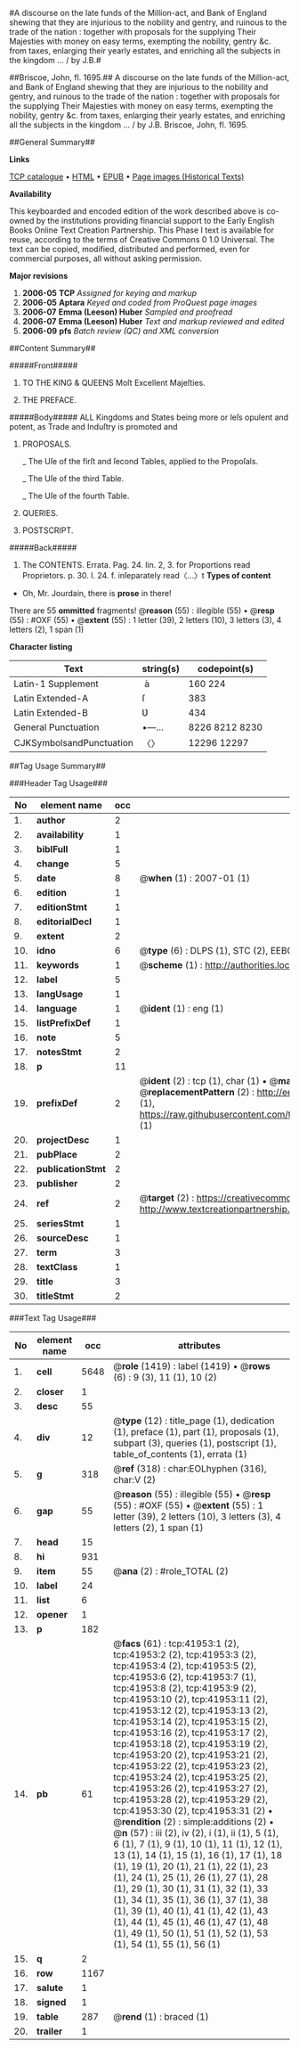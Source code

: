 #A discourse on the late funds of the Million-act, and Bank of England shewing that they are injurious to the nobility and gentry, and ruinous to the trade of the nation : together with proposals for the supplying Their Majesties with money on easy terms, exempting the nobility, gentry &c. from taxes, enlarging their yearly estates, and enriching all the subjects in the kingdom ... / by J.B.#

##Briscoe, John, fl. 1695.##
A discourse on the late funds of the Million-act, and Bank of England shewing that they are injurious to the nobility and gentry, and ruinous to the trade of the nation : together with proposals for the supplying Their Majesties with money on easy terms, exempting the nobility, gentry &c. from taxes, enlarging their yearly estates, and enriching all the subjects in the kingdom ... / by J.B.
Briscoe, John, fl. 1695.

##General Summary##

**Links**

[TCP catalogue](http://www.ota.ox.ac.uk/tcp/)  • 
[HTML](http://tei.it.ox.ac.uk/tcp/Texts-HTML/free/A29/A29540.html)  • 
[EPUB](http://tei.it.ox.ac.uk/tcp/Texts-EPUB/free/A29/A29540.epub) • 
[Page images (Historical Texts)](https://data.historicaltexts.jisc.ac.uk/view?pubId=eebo-08844867e&pageId=eebo-08844867e-41953-1)

**Availability**

This keyboarded and encoded edition of the
	       work described above is co-owned by the institutions
	       providing financial support to the Early English Books
	       Online Text Creation Partnership. This Phase I text is
	       available for reuse, according to the terms of Creative
	       Commons 0 1.0 Universal. The text can be copied,
	       modified, distributed and performed, even for
	       commercial purposes, all without asking permission.

**Major revisions**

1. __2006-05__ __TCP__ *Assigned for keying and markup*
1. __2006-05__ __Aptara__ *Keyed and coded from ProQuest page images*
1. __2006-07__ __Emma (Leeson) Huber__ *Sampled and proofread*
1. __2006-07__ __Emma (Leeson) Huber__ *Text and markup reviewed and edited*
1. __2006-09__ __pfs__ *Batch review (QC) and XML conversion*

##Content Summary##

#####Front#####

1. TO THE
KING & QUEENS
Moſt Excellent Majeſties.

1. THE
PREFACE.

#####Body#####
ALL Kingdoms and States being more or leſs opulent and
potent, as Trade and Induſtry is promoted and
1. PROPOSALS.

    _ The Uſe of the firſt and ſecond Tables, applied to the Propoſals.

    _ The Uſe of the third Table.

    _ The Uſe of the fourth Table.

1. QUERIES.

1. POSTSCRIPT.

#####Back#####

1. The CONTENTS.
Errata. Pag. 24. lin. 2, 3. for Proportions read Proprietors. p. 30. l. 24. f. inſeparately read〈…〉t
**Types of content**

  * Oh, Mr. Jourdain, there is **prose** in there!

There are 55 **ommitted** fragments! 
 @__reason__ (55) : illegible (55)  •  @__resp__ (55) : #OXF (55)  •  @__extent__ (55) : 1 letter (39), 2 letters (10), 3 letters (3), 4 letters (2), 1 span (1)

**Character listing**


|Text|string(s)|codepoint(s)|
|---|---|---|
|Latin-1 Supplement| à|160 224|
|Latin Extended-A|ſ|383|
|Latin Extended-B|Ʋ|434|
|General Punctuation|•—…|8226 8212 8230|
|CJKSymbolsandPunctuation|〈〉|12296 12297|

##Tag Usage Summary##

###Header Tag Usage###

|No|element name|occ|attributes|
|---|---|---|---|
|1.|__author__|2||
|2.|__availability__|1||
|3.|__biblFull__|1||
|4.|__change__|5||
|5.|__date__|8| @__when__ (1) : 2007-01 (1)|
|6.|__edition__|1||
|7.|__editionStmt__|1||
|8.|__editorialDecl__|1||
|9.|__extent__|2||
|10.|__idno__|6| @__type__ (6) : DLPS (1), STC (2), EEBO-CITATION (1), OCLC (1), VID (1)|
|11.|__keywords__|1| @__scheme__ (1) : http://authorities.loc.gov/ (1)|
|12.|__label__|5||
|13.|__langUsage__|1||
|14.|__language__|1| @__ident__ (1) : eng (1)|
|15.|__listPrefixDef__|1||
|16.|__note__|5||
|17.|__notesStmt__|2||
|18.|__p__|11||
|19.|__prefixDef__|2| @__ident__ (2) : tcp (1), char (1)  •  @__matchPattern__ (2) : ([0-9\-]+):([0-9IVX]+) (1), (.+) (1)  •  @__replacementPattern__ (2) : http://eebo.chadwyck.com/downloadtiff?vid=$1&page=$2 (1), https://raw.githubusercontent.com/textcreationpartnership/Texts/master/tcpchars.xml#$1 (1)|
|20.|__projectDesc__|1||
|21.|__pubPlace__|2||
|22.|__publicationStmt__|2||
|23.|__publisher__|2||
|24.|__ref__|2| @__target__ (2) : https://creativecommons.org/publicdomain/zero/1.0/ (1), http://www.textcreationpartnership.org/docs/. (1)|
|25.|__seriesStmt__|1||
|26.|__sourceDesc__|1||
|27.|__term__|3||
|28.|__textClass__|1||
|29.|__title__|3||
|30.|__titleStmt__|2||


###Text Tag Usage###

|No|element name|occ|attributes|
|---|---|---|---|
|1.|__cell__|5648| @__role__ (1419) : label (1419)  •  @__rows__ (6) : 9 (3), 11 (1), 10 (2)|
|2.|__closer__|1||
|3.|__desc__|55||
|4.|__div__|12| @__type__ (12) : title_page (1), dedication (1), preface (1), part (1), proposals (1), subpart (3), queries (1), postscript (1), table_of_contents (1), errata (1)|
|5.|__g__|318| @__ref__ (318) : char:EOLhyphen (316), char:V (2)|
|6.|__gap__|55| @__reason__ (55) : illegible (55)  •  @__resp__ (55) : #OXF (55)  •  @__extent__ (55) : 1 letter (39), 2 letters (10), 3 letters (3), 4 letters (2), 1 span (1)|
|7.|__head__|15||
|8.|__hi__|931||
|9.|__item__|55| @__ana__ (2) : #role_TOTAL (2)|
|10.|__label__|24||
|11.|__list__|6||
|12.|__opener__|1||
|13.|__p__|182||
|14.|__pb__|61| @__facs__ (61) : tcp:41953:1 (2), tcp:41953:2 (2), tcp:41953:3 (2), tcp:41953:4 (2), tcp:41953:5 (2), tcp:41953:6 (2), tcp:41953:7 (1), tcp:41953:8 (2), tcp:41953:9 (2), tcp:41953:10 (2), tcp:41953:11 (2), tcp:41953:12 (2), tcp:41953:13 (2), tcp:41953:14 (2), tcp:41953:15 (2), tcp:41953:16 (2), tcp:41953:17 (2), tcp:41953:18 (2), tcp:41953:19 (2), tcp:41953:20 (2), tcp:41953:21 (2), tcp:41953:22 (2), tcp:41953:23 (2), tcp:41953:24 (2), tcp:41953:25 (2), tcp:41953:26 (2), tcp:41953:27 (2), tcp:41953:28 (2), tcp:41953:29 (2), tcp:41953:30 (2), tcp:41953:31 (2)  •  @__rendition__ (2) : simple:additions (2)  •  @__n__ (57) : iii (2), iv (2), i (1), ii (1), 5 (1), 6 (1), 7 (1), 9 (1), 10 (1), 11 (1), 12 (1), 13 (1), 14 (1), 15 (1), 16 (1), 17 (1), 18 (1), 19 (1), 20 (1), 21 (1), 22 (1), 23 (1), 24 (1), 25 (1), 26 (1), 27 (1), 28 (1), 29 (1), 30 (1), 31 (1), 32 (1), 33 (1), 34 (1), 35 (1), 36 (1), 37 (1), 38 (1), 39 (1), 40 (1), 41 (1), 42 (1), 43 (1), 44 (1), 45 (1), 46 (1), 47 (1), 48 (1), 49 (1), 50 (1), 51 (1), 52 (1), 53 (1), 54 (1), 55 (1), 56 (1)|
|15.|__q__|2||
|16.|__row__|1167||
|17.|__salute__|1||
|18.|__signed__|1||
|19.|__table__|287| @__rend__ (1) : braced (1)|
|20.|__trailer__|1||
